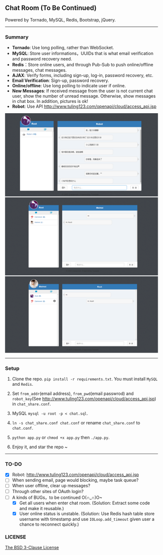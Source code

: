 ## Chat Room (To Be Continued)

Powered by Tornado, MySQL, Redis, Bootstrap, jQuery.

---

### Summary

- **Tornado**: Use long polling, rather than WebSocket.
- **MySQL**: Store user informations，UUIDs that is what email verification and password recovery need.
- **Redis**：Store online users, and through Pub-Sub to push online/offline messages, chat messages.
- **AJAX**: Verify forms, including sign-up, log-in, password recovery, etc.
- **Email Verification**: Sign-up, password recovery.
- **Online/offline**: Use long polling to indicate user if online.
- **New Messages**: If received message from the user is not current chat user, show the number of unread message. Otherwise, show messages in chat box. In addition, pictures is ok!
- **Robot**: Use API http://www.tuling123.com/openapi/cloud/access_api.jsp

![](./example3.png)
![](./example2.png)
![](./example1.png)

---

### Setup

1. Clone the repo. `pip install -r requirements.txt`. You must install `MySQL` and `Redis`.

2. Set `from_addr`(email address), `from_pwd`(email passwrod) and `robot_key`(See http://www.tuling123.com/openapi/cloud/access_api.jsp) in `chat_share.conf`.

3. MySQL `mysql -u root -p < chat.sql`.

4. `ln -s chat_share.conf chat.conf` or rename `chat_share.conf` to `chat.conf`.

5. `python app.py` or `chmod +x app.py` then `./app.py`.

6. Enjoy it, and star the repo ~

---

### TO-DO
- [x] Robot: http://www.tuling123.com/openapi/cloud/access_api.jsp
- [ ] When sending email, page would blocking, maybe task queue?
- [ ] When user offline, clear up messages?
- [ ] Through other sites of OAuth login?
- [ ] A kinds of BUGs，to be continued O(∩_∩)O~
    - [x] Get all users when enter chat room. (Solution: Extract some code and make it reusable.)
    - [x] User online status is unstable. (Solution: Use Redis hash table store username with timestamp and use `IOLoop.add_timeout` given user a chance to reconnect quickly.)

### LICENSE

[The BSD 3-Clause License](./LICENSE)
